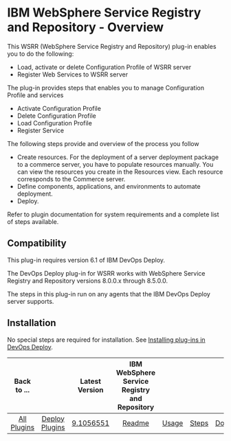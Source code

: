 
# IBM WebSphere Service Registry and Repository - Overview

This WSRR (WebSphere Service Registry and Repository) plug-in enables you to do the following:

* Load, activate or delete Configuration Profile of WSRR server
* Register Web Services to WSRR server

The plug-in provides steps that enables you to manage Configuration Profile and services

* Activate Configuration Profile
* Delete Configuration Profile
* Load Configuration Profile
* Register Service

The following steps provide and overview of the process you follow

* Create resources. For the deployment of a server deployment package to a commerce server, you have to populate resources manually. You can view the resources you create in the Resources view. Each resource corresponds to the Commerce server.
* Define components, applications, and environments to automate deployment.
* Deploy.

Refer to plugin documentation for system requirements and a complete list of steps available.

## Compatibility

This plug-in requires version 6.1 of IBM DevOps Deploy.

The DevOps Deploy plug-in for WSRR works with WebSphere Service Registry and Repository versions 8.0.0.x through 8.5.0.0.

The steps in this plug-in run on any agents that the IBM DevOps Deploy server supports.

## Installation

No special steps are required for installation. See [Installing plug-ins in DevOps Deploy](https://community.ibm.com/community/user/wasdevops/blogs/laurel-dickson-bull1/2022/06/13/install-plugins "Installing plug-ins in DevOps Deploy").


|Back to ...||Latest Version|IBM WebSphere Service Registry and Repository ||||
| :---: | :---: | :---: | :---: | :---: | :---: | :---: |
|[All Plugins](../../index.md)|[Deploy Plugins](../README.md)|[9.1056551](https://raw.githubusercontent.com/UrbanCode/IBM-UCD-PLUGINS/main/files/WSRR/WSRR-9.1056551.zip)|[Readme](README.md)|[Usage](usage.md)|[Steps](steps.md)|[Downloads](downloads.md)|
